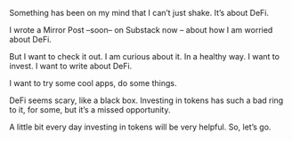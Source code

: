 Something has been on my mind that I can’t just shake. It’s about DeFi. 

I wrote a Mirror Post –soon– on Substack now – about how I am worried about DeFi. 

But I want to check it out. I am curious about it. In a healthy way. I want to invest. I want to write about DeFi. 

I want to try some cool apps, do some things. 

DeFi seems scary, like a black box. Investing in tokens has such a bad ring to it, for some, but it’s a missed opportunity.

A little bit every day investing in tokens will be very helpful. So, let’s go. 
